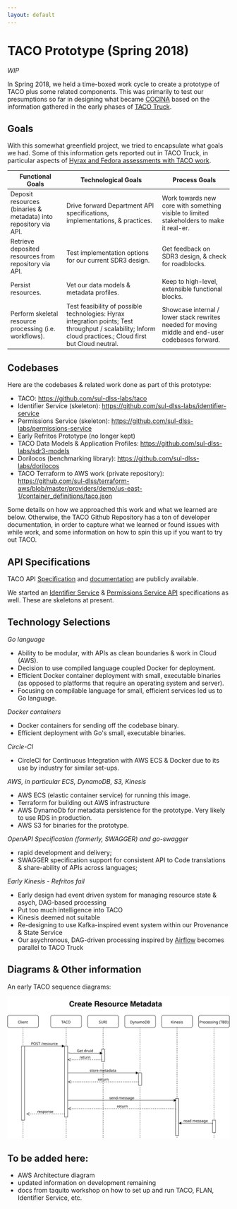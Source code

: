 ```yaml
---
layout: default
---
```


# TACO Prototype (Spring 2018)

*WIP*

In Spring 2018, we held a time-boxed work cycle to create a prototype of TACO plus some related components. This was primarily to test our presumptions so far in designing what became [COCINA](COCINA.html) based on the information gathered in the early phases of [TACO Truck](TACO-Truck.html).

## Goals

With this somewhat greenfield project, we tried to encapsulate what goals we had. Some of this information gets reported out in TACO Truck, in particular aspects of [Hyrax and Fedora assessments with TACO work](TACO-Truck.html#community-overlaps).

Functional Goals | Technological Goals | Process Goals
---------------- | ------------------- | --------------
Deposit resources (binaries & metadata) into repository via API. | Drive forward Department API specifications, implementations, & practices. | Work towards new core with something visible to limited stakeholders to make it real-er.
Retrieve deposited resources from repository via API. | Test implementation options for our current SDR3 design. | Get feedback on SDR3 design, & check for roadblocks.
Persist resources. | Vet our data models & metadata profiles. | Keep to high-level, extensible functional blocks.
Perform skeletal resource processing (i.e. workflows). | Test feasibility of possible technologies: Hyrax integration points; Test throughput / scalability; Inform cloud practices.; Cloud first but Cloud neutral.  | Showcase internal / lower stack rewrites needed for moving middle and end-user codebases forward.


## Codebases

Here are the codebases & related work done as part of this prototype:

* TACO: https://github.com/sul-dlss-labs/taco
* Identifier Service (skeleton): https://github.com/sul-dlss-labs/identifier-service
* Permissions Service (skeleton): https://github.com/sul-dlss-labs/permissions-service
* Early Refritos Prototype (no longer kept)
* TACO Data Models & Application Profiles: https://github.com/sul-dlss-labs/sdr3-models
* Dorilocos (benchmarking library): https://github.com/sul-dlss-labs/dorilocos
* TACO Terraform to AWS work (private repository): https://github.com/sul-dlss/terraform-aws/blob/master/providers/demo/us-east-1/container_definitions/taco.json

Some details on how we approached this work and what we learned are below. Otherwise, the TACO Github Repository has a ton of developer documentation, in order to capture what we learned or found issues with while work, and some information on how to spin this up if you want to try out TACO.

## API Specifications

TACO API [Specification](https://github.com/sul-dlss-labs/taco/blob/master/swagger.json) and [documentation](https://sul-dlss-labs.github.io/taco/) are publicly available.

We started an [Identifier Service](https://github.com/sul-dlss-labs/identifier-service/blob/master/swagger.json) & [Permissions Service API](https://github.com/sul-dlss-labs/permissions-service/blob/master/swagger.json) specifications as well. These are skeletons at present.

## Technology Selections

*Go language*

* Ability to be modular, with APIs as clean boundaries & work in Cloud (AWS).
* Decision to use compiled language coupled Docker for deployment.
* Efficient Docker container deployment with small, executable binaries (as opposed to platforms that require an operating system and server).
* Focusing on compilable language for small, efficient services led us to Go language.

*Docker containers*

* Docker containers for sending off the codebase binary.
* Efficient deployment with Go's small, executable binaries.

*Circle-CI*

* CircleCI for Continuous Integration with AWS ECS & Docker due to its use by industry for similar set-ups.

*AWS, in particular ECS, DynamoDB, S3, Kinesis*

* AWS ECS (elastic container service) for running this image.
* Terraform for building out AWS infrastructure
* AWS DynamoDb for metadata persistence for the prototype. Very likely to use RDS in production.
* AWS S3 for binaries for the prototype.

*OpenAPI Specification (formerly, SWAGGER) and go-swagger*

* rapid development and delivery;
* SWAGGER specification support for consistent API to Code translations & share-ability of APIs across languages;

*Early Kinesis - Refritos fail*

* Early design had event driven system for managing resource state & asych, DAG-based processing
* Put too much intelligence into TACO
* Kinesis deemed not suitable
* Re-designing to use Kafka-inspired event system within our Provenance & State Service
* Our asychronous, DAG-driven processing inspired by [Airflow](https://airflow.apache.org/) becomes parallel to TACO Truck


## Diagrams & Other information

An early TACO sequence diagrams:

![](assets/img/TACOsequence1.svg)


## To be added here:
* AWS Architecture diagram
* updated information on development remaining
* docs from taquito workshop on how to set up and run TACO, FLAN, Identifier Service, etc.
